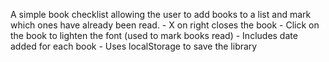A simple book checklist allowing the user to add books to a list and mark which ones have already been read.
    - X on right closes the book
    - Click on the book to  lighten the font (used to mark books read)
    - Includes date added for each book
    - Uses localStorage to save the library